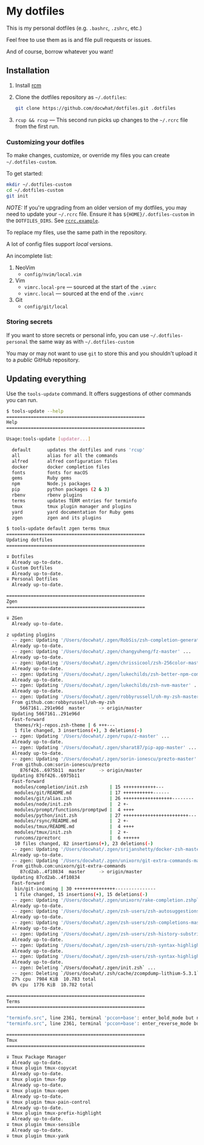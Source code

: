 # My dotfiles

This is my personal dotfiles (e.g. `.bashrc`, `.zshrc`, etc.)

Feel free to use them as is and file pull requests or issues.

And of course, borrow whatever you want!

## Installation

1.  Install [rcm](https://github.com/thoughtbot/rcm)
2.  Clone the dotfiles repository as `~/.dotfiles`:

    ```.sh
    git clone https://github.com/docwhat/dotfiles.git .dotfiles
    ```

3.  `rcup && rcup` — This second run picks up changes to the `~/.rcrc` file from
    the first run.

### Customizing your dotfiles

To make changes, customize, or override my files you can create
`~/.dotfiles-custom`.

To get started:

```bash
mkdir ~/.dotfiles-custom
cd ~/.dotfiles-custom
git init
```

_NOTE:_ If you're upgrading from an older version of my dotfiles, you may need
to update your `~/.rcrc` file. Ensure it has `${HOME}/.dotfiles-custom` in the
`DOTFILES_DIRS`. See
[`rcrc.example`](https://github.com/docwhat/dotfiles/blob/master/rcrc.example).

To replace my files, use the same path in the repository.

A lot of config files support _local_ versions.

An incomplete list:

1.  NeoVim
    * `config/nvim/local.vim`
2.  Vim
    * `vimrc.local-pre` — sourced at the start of the `.vimrc`
    * `vimrc.local` — sourced at the end of the `.vimrc`
3.  Git
    * `config/git/local`

### Storing secrets

If you want to store secrets or personal info, you can use
`~/.dotfiles-personal` the same way as with `~/.dotfiles-custom`

You may or may not want to use `git` to store this and you shouldn't upload it
to a _public_ GitHub repository.

## Updating everything

Use the `tools-update` command. It offers suggestions of other commands you can
run.

```bash
$ tools-update --help
===================================================
Help
===================================================

Usage:tools-update [updater...]

  default      updates the dotfiles and runs 'rcup'
  all          alias for all the commands
  alfred       alfred configuration files
  docker       docker completion files
  fonts        fonts for macOS
  gems         Ruby gems
  npm          Node.js packages
  pip          python packages (2 & 3)
  rbenv        rbenv plugins
  terms        updates TERM entries for terminfo
  tmux         tmux plugin manager and plugins
  yard         yard documentation for Ruby gems
  zgen         zgen and its plugins

$ tools-update default zgen terms tmux
===================================================
Updating dotfiles
===================================================

∓ Dotfiles
  Already up-to-date.
∓ Custom Dotfiles
  Already up-to-date.
∓ Personal Dotfiles
  Already up-to-date.

===================================================
Zgen
===================================================

∓ ZGen
  Already up-to-date.

z updating plugins
  -- zgen: Updating '/Users/docwhat/.zgen/RobSis/zsh-completion-generator-master' ...
  Already up-to-date.
  -- zgen: Updating '/Users/docwhat/.zgen/changyuheng/fz-master' ...
  Already up-to-date.
  -- zgen: Updating '/Users/docwhat/.zgen/chrissicool/zsh-256color-master' ...
  Already up-to-date.
  -- zgen: Updating '/Users/docwhat/.zgen/lukechilds/zsh-better-npm-completion-master' ...
  Already up-to-date.
  -- zgen: Updating '/Users/docwhat/.zgen/lukechilds/zsh-nvm-master' ...
  Already up-to-date.
  -- zgen: Updating '/Users/docwhat/.zgen/robbyrussell/oh-my-zsh-master' ...
  From github.com:robbyrussell/oh-my-zsh
     5667161..291e96d  master     -> origin/master
  Updating 5667161..291e96d
  Fast-forward
   themes/rkj-repos.zsh-theme | 6 +++---
   1 file changed, 3 insertions(+), 3 deletions(-)
  -- zgen: Updating '/Users/docwhat/.zgen/rupa/z-master' ...
  Already up-to-date.
  -- zgen: Updating '/Users/docwhat/.zgen/sharat87/pip-app-master' ...
  Already up-to-date.
  -- zgen: Updating '/Users/docwhat/.zgen/sorin-ionescu/prezto-master' ...
  From github.com:sorin-ionescu/prezto
     876f426..6975b11  master     -> origin/master
  Updating 876f426..6975b11
  Fast-forward
   modules/completion/init.zsh        | 15 ++++++++++++---
   modules/git/README.md              | 17 +++++++++++------
   modules/git/alias.zsh              | 26 ++++++++++++++++++--------
   modules/node/init.zsh              |  2 +-
   modules/prompt/functions/promptpwd |  4 ++++
   modules/python/init.zsh            | 27 ++++++++++++++++++++++++---
   modules/rsync/README.md            |  2 +-
   modules/tmux/README.md             |  4 ++++
   modules/tmux/init.zsh              |  2 +-
   runcoms/zpreztorc                  |  6 ++++++
   10 files changed, 82 insertions(+), 23 deletions(-)
  -- zgen: Updating '/Users/docwhat/.zgen/srijanshetty/docker-zsh-master' ...
  Already up-to-date.
  -- zgen: Updating '/Users/docwhat/.zgen/unixorn/git-extra-commands-master' ...
  From github.com:unixorn/git-extra-commands
     87cd2ab..4f10834  master     -> origin/master
  Updating 87cd2ab..4f10834
  Fast-forward
   bin/git-incoming | 30 +++++++++++++++---------------
   1 file changed, 15 insertions(+), 15 deletions(-)
  -- zgen: Updating '/Users/docwhat/.zgen/unixorn/rake-completion.zshplugin-master' ...
  Already up-to-date.
  -- zgen: Updating '/Users/docwhat/.zgen/zsh-users/zsh-autosuggestions-master' ...
  Already up-to-date.
  -- zgen: Updating '/Users/docwhat/.zgen/zsh-users/zsh-completions-master' ...
  Already up-to-date.
  -- zgen: Updating '/Users/docwhat/.zgen/zsh-users/zsh-history-substring-search-master' ...
  Already up-to-date.
  -- zgen: Updating '/Users/docwhat/.zgen/zsh-users/zsh-syntax-highlighting-0.5.0' ...
  Already up-to-date.
  -- zgen: Updating '/Users/docwhat/.zgen/zsh-users/zsh-syntax-highlighting-0.5.x' ...
  Already up-to-date.
  -- zgen: Deleting `/Users/docwhat/.zgen/init.zsh` ...
  -- zgen: Deleting `/Users/docwhat/.zsh/cache/zcompdump-lithium-5.3.1` ...
  27% cpu  7984 KiB  10.783 total
  0% cpu  1776 KiB  10.782 total

===================================================
Terms
===================================================

"terminfo.src", line 2361, terminal 'pccon+base': enter_bold_mode but no exit_attribute_mode
"terminfo.src", line 2361, terminal 'pccon+base': enter_reverse_mode but no exit_attribute_mode

===================================================
Tmux
===================================================

∓ Tmux Package Manager
  Already up-to-date.
∓ tmux plugin tmux-copycat
  Already up-to-date.
∓ tmux plugin tmux-fpp
  Already up-to-date.
∓ tmux plugin tmux-open
  Already up-to-date.
∓ tmux plugin tmux-pain-control
  Already up-to-date.
∓ tmux plugin tmux-prefix-highlight
  Already up-to-date.
∓ tmux plugin tmux-sensible
  Already up-to-date.
∓ tmux plugin tmux-yank
```
